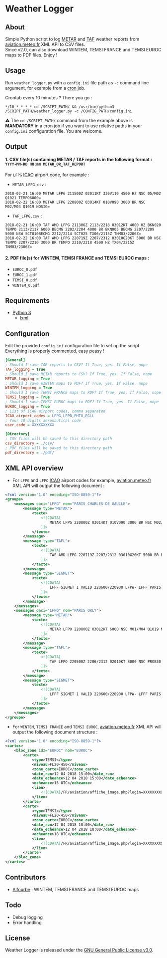 # Weather Logger

## About
Simple Python script to log [METAR](https://en.wikipedia.org/wiki/METAR) and [TAF](https://en.wikipedia.org/wiki/Terminal_aerodrome_forecast) weather reports from [aviation.meteo.fr](https://aviation.meteo.fr) XML API to CSV files.  
Since v2.0, can also download WINTEM, TEMSI FRANCE and TEMSI EUROC maps to PDF files. Enjoy !

## Usage
Run `weather_logger.py` with a `config.ini` file path as `-c` command line argument, for example from a [cron](https://en.wikipedia.org/wiki/Cron) job.  

Crontab every 10 minutes ? There you go :
```
*/10 * * * * cd /SCRIPT_PATH/ && /usr/bin/python3 /SCRIPT_PATH/weather_logger.py -c /CONFIG_PATH/config.ini
```
:warning: The `cd /SCRIPT_PATH/` command from the example above is **MANDATORY** in a cron job if you want to use relative paths in your `config.ini` configuration file. You are welcome.

## Output
#### 1. CSV file(s) containing METAR / TAF reports in the following format : `YYYY-MM-DD HH:mm METAR_OR_TAF_REPORT`
For `LFPG` [ICAO](https://en.wikipedia.org/wiki/ICAO_airport_code) airport code, for example :
- `METAR_LFPG.csv` :
```
2018-02-21 16:00 METAR LFPG 211500Z 02011KT 330V110 4500 HZ NSC 05/M02 Q1021 TEMPO6000=
2018-02-22 16:00 METAR LFPG 220800Z 03014KT 010V090 3000 BR NSC M02/M04 Q1019 NOSIG=
```
- `TAF_LFPG.csv` :
```
2018-02-21 16:00 TAF AMD LFPG 211306Z 2113/2218 03012KT 4000 HZ BKN020 TEMPO 2113/2117 6000 BECMG 2202/2204 4000 BR BKN005 BECMG 2207/2209 5000 NSW SCT010BECMG 2212/2214 SCT025 TX06/2115Z TNM03/2206Z=
2018-02-22 16:00 TAF AMD LFPG 220719Z 2207/2312 03010G20KT 5000 BR NSC TEMPO 2207/2210 3000 BR TEMPO 2210/2218 4500 HZ TX04/2215Z TNM03/2306Z=
```

#### 2. PDF file(s) for WINTEM, TEMSI FRANCE and TEMSI EUROC maps :  
- `EUROC_0.pdf`
- `EUROC_1.pdf`
- `TEMSI_0.pdf`
- `WINTEM_0.pdf`

## Requirements
- [Python 3](https://www.python.org/)
  - [lxml](http://lxml.de/)

## Configuration
Edit the provided `config.ini` configuration file to set up the script. Everything is properly commented, easy peasy !

```ini
[General]
; Should I save TAR reports to CSV? If True, yes. If False, nope
TAF_logging = True
; Should I save METAR reports to CSV? If True, yes. If False, nope
METAR_logging = True
; Should I save WINTEM maps to PDF? If True, yes. If False, nope
WINTEM_logging = True
; Should I save TEMSI FRANCE maps to PDF? If True, yes. If False, nope
TEMSI_logging = True
; Should I save TEMSI EUROC maps to PDF? If True, yes. If False, nope
EUROC_logging = True
; List of ICAO airport codes, comma separated
ICAO_airport_codes = LFPG,LFPO,PHTO,EGLL
; Your 10 digits aeronautical code
user_code = XXXXXXXXXX

[Directory]
; CSV files will be saved to this directory path
csv_directory = ./csv/
; PDF files will be saved to this directory path
pdf_directory = ./pdf/
```

## XML API overview
- For `LFPG` and `LFPO` [ICAO](https://en.wikipedia.org/wiki/ICAO_airport_code) airport codes for example, [aviation.meteo.fr](https://aviation.meteo.fr) XML API will output the following document :

```xml
<?xml version="1.0" encoding="ISO-8859-1"?>
<groupe>
	<messages oaci="LFPG" nom="PARIS CHARLES DE GAULLE">
		<message type="METAR">
			<texte>
				<![CDATA[
					METAR LFPG 220800Z 03014KT 010V090 3000 BR NSC M02/M04 Q1019 NOSIG=
				]]>
			</texte>
		</message>
		<message type="TAFL">
			<texte>
				<![CDATA[
					TAF AMD LFPG 220719Z 2207/2312 03010G20KT 5000 BR NSC TEMPO 2207/2210 3000 BR TEMPO 2210/2218 4500 HZ TX04/2215Z TNM03/2306Z=
				]]>
			</texte>
		</message>
		<message type="SIGMET">
			<texte>
				<![CDATA[
					LFFF SIGMET 1 VALID 220600/220900 LFPW- LFFF PARIS FIR/UIR SEV TURB FCST WI N4815 E00515 - N4730 E00415 - N4630 E00445 - N4630 E00300 - N4700 E00215 - N4815 E00500 - N4815 E00515 FL170/250 MOV SW 25KT NC=
				]]>
			</texte>
		</message>
	</messages>
	<messages oaci="LFPO" nom="PARIS ORLY">
		<message type="METAR">
			<texte>
				<![CDATA[
					METAR LFPO 220800Z 03012KT 6000 NSC M01/M04 Q1019 NOSIG=
				]]>
			</texte>
		</message>
		<message type="TAFL">
			<texte>
				<![CDATA[
					TAF LFPO 220500Z 2206/2312 02010KT 8000 NSC PROB30 TEMPO 2206/2209 3000 BR SCT008 TEMPO 2211/2224 CAVOK=
				]]>
			</texte>
		</message>
		<message type="SIGMET">
			<texte>
				<![CDATA[
					LFFF SIGMET 1 VALID 220600/220900 LFPW- LFFF PARIS FIR/UIR SEV TURB FCST WI N4815 E00515 - N4730 E00415 - N4630 E00445 - N4630 E00300 - N4700 E00215 - N4815 E00500 - N4815 E00515 FL170/250 MOV SW 25KT NC=
				]]>
			</texte>
		</message>
	</messages>
</groupe>
```

- For `WINTEM`, `TEMSI FRANCE` and `TEMSI EUROC`, [aviation.meteo.fr](https://aviation.meteo.fr) XML API will output the following document structure :

```xml
<?xml version="1.0" encoding="ISO-8859-1"?>
<cartes>
    <bloc_zone idz="EUROC" nom="EUROC">
        <carte>
            <type>TEMSI</type>
            <niveau>FL20-450</niveau>
            <zone_carte>EUROC</zone_carte>
            <date_run>12 04 2018 15:00</date_run>
            <date_echeance>12 04 2018 15:00</date_echeance>
            <echeance>15 UTC</echeance>
            <lien>
                <![CDATA[/FR/aviation/affiche_image.php?login=XXXXXXXXXXXXXXXXXXXXXXXXXXXXXXXXXXXX&layer=sigwx/fr/teuroc&echeance=20180412150000]]>
            </lien>
        </carte>
        <carte>
            <type>TEMSI</type>
            <niveau>FL20-450</niveau>
            <zone_carte>EUROC</zone_carte>
            <date_run>12 04 2018 18:00</date_run>
            <date_echeance>12 04 2018 18:00</date_echeance>
            <echeance>18 UTC</echeance>
            <lien>
                <![CDATA[/FR/aviation/affiche_image.php?login=XXXXXXXXXXXXXXXXXXXXXXXXXXXXXXXXXXXX&layer=sigwx/fr/teuroc&echeance=20180412180000]]>
            </lien>
        </carte>
    </bloc_zone>
</cartes>
```

## Contributors
- [Alfourbe](https://github.com/Alfourbe) : WINTEM, TEMSI FRANCE and TEMSI EUROC maps

## Todo
- Debug logging
- Error handling

## License
Weather Logger is released under the [GNU General Public License v3.0](https://www.gnu.org/licenses/gpl-3.0.fr.html).
